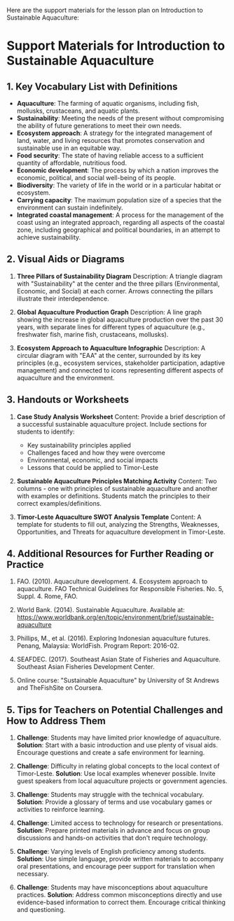 Here are the support materials for the lesson plan on Introduction to Sustainable Aquaculture:

# Support Materials for Introduction to Sustainable Aquaculture

## 1. Key Vocabulary List with Definitions

- **Aquaculture**: The farming of aquatic organisms, including fish, mollusks, crustaceans, and aquatic plants.
- **Sustainability**: Meeting the needs of the present without compromising the ability of future generations to meet their own needs.
- **Ecosystem approach**: A strategy for the integrated management of land, water, and living resources that promotes conservation and sustainable use in an equitable way.
- **Food security**: The state of having reliable access to a sufficient quantity of affordable, nutritious food.
- **Economic development**: The process by which a nation improves the economic, political, and social well-being of its people.
- **Biodiversity**: The variety of life in the world or in a particular habitat or ecosystem.
- **Carrying capacity**: The maximum population size of a species that the environment can sustain indefinitely.
- **Integrated coastal management**: A process for the management of the coast using an integrated approach, regarding all aspects of the coastal zone, including geographical and political boundaries, in an attempt to achieve sustainability.

## 2. Visual Aids or Diagrams

1. **Three Pillars of Sustainability Diagram**
   Description: A triangle diagram with "Sustainability" at the center and the three pillars (Environmental, Economic, and Social) at each corner. Arrows connecting the pillars illustrate their interdependence.

2. **Global Aquaculture Production Graph**
   Description: A line graph showing the increase in global aquaculture production over the past 30 years, with separate lines for different types of aquaculture (e.g., freshwater fish, marine fish, crustaceans, mollusks).

3. **Ecosystem Approach to Aquaculture Infographic**
   Description: A circular diagram with "EAA" at the center, surrounded by its key principles (e.g., ecosystem services, stakeholder participation, adaptive management) and connected to icons representing different aspects of aquaculture and the environment.

## 3. Handouts or Worksheets

1. **Case Study Analysis Worksheet**
   Content: Provide a brief description of a successful sustainable aquaculture project. Include sections for students to identify:
   - Key sustainability principles applied
   - Challenges faced and how they were overcome
   - Environmental, economic, and social impacts
   - Lessons that could be applied to Timor-Leste

2. **Sustainable Aquaculture Principles Matching Activity**
   Content: Two columns - one with principles of sustainable aquaculture and another with examples or definitions. Students match the principles to their correct examples/definitions.

3. **Timor-Leste Aquaculture SWOT Analysis Template**
   Content: A template for students to fill out, analyzing the Strengths, Weaknesses, Opportunities, and Threats for aquaculture development in Timor-Leste.

## 4. Additional Resources for Further Reading or Practice

1. FAO. (2010). Aquaculture development. 4. Ecosystem approach to aquaculture. FAO Technical Guidelines for Responsible Fisheries. No. 5, Suppl. 4. Rome, FAO.

2. World Bank. (2014). Sustainable Aquaculture. Available at: https://www.worldbank.org/en/topic/environment/brief/sustainable-aquaculture

3. Phillips, M., et al. (2016). Exploring Indonesian aquaculture futures. Penang, Malaysia: WorldFish. Program Report: 2016-02.

4. SEAFDEC. (2017). Southeast Asian State of Fisheries and Aquaculture. Southeast Asian Fisheries Development Center.

5. Online course: "Sustainable Aquaculture" by University of St Andrews and TheFishSite on Coursera.

## 5. Tips for Teachers on Potential Challenges and How to Address Them

1. **Challenge**: Students may have limited prior knowledge of aquaculture.
   **Solution**: Start with a basic introduction and use plenty of visual aids. Encourage questions and create a safe environment for learning.

2. **Challenge**: Difficulty in relating global concepts to the local context of Timor-Leste.
   **Solution**: Use local examples whenever possible. Invite guest speakers from local aquaculture projects or government agencies.

3. **Challenge**: Students may struggle with the technical vocabulary.
   **Solution**: Provide a glossary of terms and use vocabulary games or activities to reinforce learning.

4. **Challenge**: Limited access to technology for research or presentations.
   **Solution**: Prepare printed materials in advance and focus on group discussions and hands-on activities that don't require technology.

5. **Challenge**: Varying levels of English proficiency among students.
   **Solution**: Use simple language, provide written materials to accompany oral presentations, and encourage peer support for translation when necessary.

6. **Challenge**: Students may have misconceptions about aquaculture practices.
   **Solution**: Address common misconceptions directly and use evidence-based information to correct them. Encourage critical thinking and questioning.